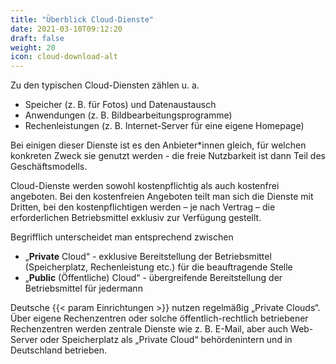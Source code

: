 ```yaml
---
title: "Überblick Cloud-Dienste"
date: 2021-03-10T09:12:20
draft: false
weight: 20
icon: cloud-download-alt
---
```

Zu den typischen Cloud-Diensten zählen u. a.

- Speicher (z. B. für Fotos) und Datenaustausch
- Anwendungen (z. B. Bildbearbeitungsprogramme)
- Rechenleistungen (z. B. Internet-Server für eine eigene Homepage)

Bei einigen dieser Dienste ist es den Anbieter*innen gleich, für welchen konkreten Zweck sie genutzt werden - die freie Nutzbarkeit ist dann Teil des Geschäftsmodells.

Cloud-Dienste werden sowohl kostenpflichtig als auch kostenfrei angeboten. Bei den kostenfreien Angeboten teilt man sich die Dienste mit Dritten, bei den kostenpflichtigen werden – je nach Vertrag – die erforderlichen Betriebsmittel exklusiv zur Verfügung gestellt.

Begrifflich unterscheidet man entsprechend zwischen

- „**Private** Cloud“ - exklusive Bereitstellung der Betriebsmittel (Speicherplatz, Rechenleistung etc.) für die beauftragende Stelle
- „**Public** (Öffentliche) Cloud“ - übergreifende Bereitstellung der Betriebsmittel für jedermann

Deutsche {{< param Einrichtungen >}} nutzen regelmäßig „Private Clouds“. Über eigene Rechenzentren oder solche öffentlich-rechtlich betriebener Rechenzentren werden zentrale Dienste wie z. B. E-Mail, aber auch Web-Server oder Speicherplatz als „Private Cloud“ behördenintern und in Deutschland betrieben.
